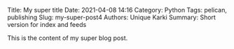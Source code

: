 Title: My super title
Date: 2021-04-08 14:16
Category: Python
Tags: pelican, publishing
Slug: my-super-post4
Authors: Unique Karki
Summary: Short version for index and feeds

This is the content of my super blog post.
